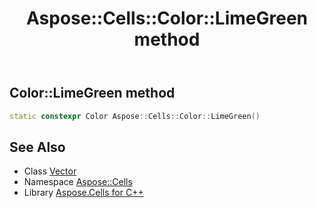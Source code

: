﻿---
title: Aspose::Cells::Color::LimeGreen method
linktitle: LimeGreen
second_title: Aspose.Cells for C++ API Reference
description: 'How to use LimeGreen method of Aspose::Cells::Color class in C++.'
type: docs
weight: 2300
url: /cpp/aspose.cells/color/limegreen/
---
## Color::LimeGreen method




```cpp
static constexpr Color Aspose::Cells::Color::LimeGreen()
```

## See Also

* Class [Vector](../../vector/)
* Namespace [Aspose::Cells](../../)
* Library [Aspose.Cells for C++](../../../)
